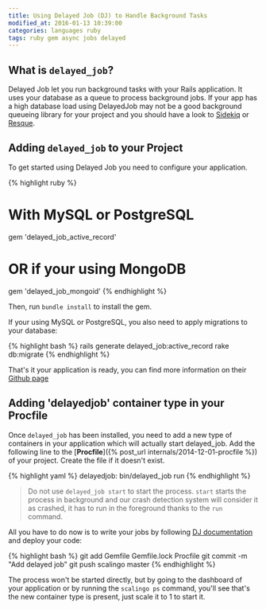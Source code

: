 ```yaml
---
title: Using Delayed Job (DJ) to Handle Background Tasks
modified_at: 2016-01-13 10:39:00
categories: languages ruby
tags: ruby gem async jobs delayed
---
```


## What is `delayed_job`?

Delayed Job let you run background tasks with your Rails application. It uses
your database as a queue to process background jobs. If your app has a high
database load using DelayedJob may not be a good background queueing library
for your project and you should have a look to
[Sidekiq](https://github.com/mperham/sidekiq) or
[Resque](https://github.com/resque/resque).

## Adding `delayed_job` to your Project

To get started using Delayed Job you need to configure your application.

{% highlight ruby %}
# With MySQL or PostgreSQL
gem 'delayed_job_active_record'

# OR if your using MongoDB
gem 'delayed_job_mongoid'
{% endhighlight %}

Then, run `bundle install` to install the gem.

If your using MySQL or PostgreSQL, you also need to apply migrations to your database:

{% highlight bash %}
rails generate delayed_job:active_record
rake db:migrate
{% endhighlight %}

That's it your application is ready, you can find more information on their
[Github page](https://github.com/collectiveidea/delayed_job)

## Adding 'delayedjob' container type in your Procfile

Once `delayed_job` has been installed, you need to add a new type of containers
in your application which will actually start delayed_job. Add the following
line to the [**Procfile**]({% post_url internals/2014-12-01-procfile %}) of
your project.  Create the file if it doesn't exist.

{% highlight yaml %}
delayedjob: bin/delayed_job run
{% endhighlight %}

<blockquote class="bg-danger">
Do not use <code>delayed_job start</code> to start the process.
<code>start</code> starts the process in background and our crash detection
system will consider it as crashed, it has to run in the foreground thanks to
the <code>run</code> command.
</blockquote>

All you have to do now is to write your jobs by following [DJ
documentation](https://github.com/collectiveidea/delayed_job) and deploy your
code:

{% highlight bash %}
git add Gemfile Gemfile.lock Procfile
git commit -m "Add delayed job"
git push scalingo master
{% endhighlight %}

The process won't be started directly, but by going to the dashboard of your
application or by running the `scalingo ps` command, you'll see that's the new
container type is present, just scale it to 1 to start it.
